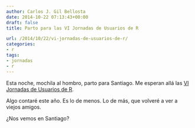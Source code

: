 ```yaml
---
author: Carlos J. Gil Bellosta
date: 2014-10-22 07:13:43+00:00
draft: false
title: Parto para las VI Jornadas de Usuarios de R

url: /2014/10/22/vi-jornadas-de-usuarios-de-r/
categories:
- r
tags:
- jornadas
- r
---
```


Esta noche, mochila al hombro, parto para Santiago. Me esperan allá las [VI Jornadas de Usuarios de R](http://r-es.org/VI+Jornadas).

Algo contaré este año. Es lo de menos. Lo de más, que volveré a ver a viejos amigos.

¿Nos vemos en Santiago?

